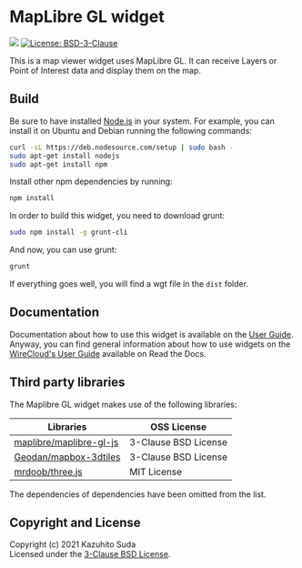 # MapLibre GL widget

[![](https://nexus.lab.fiware.org/repository/raw/public/badges/chapters/visualization.svg)](https://www.fiware.org/developers/catalogue/)
[![License: BSD-3-Clause](https://img.shields.io/github/license/lets-fiware/maplibre-gl-widget.svg)](https://opensource.org/licenses/BSD-3-Clause)<br/>

This is a map viewer widget uses MapLibre GL. It can receive Layers or Point of Interest data and display them on the map.

Build
-----

Be sure to have installed [Node.js](http://node.js) in your system. For example, you can install it on Ubuntu and Debian running the following commands:

```bash
curl -sL https://deb.nodesource.com/setup | sudo bash -
sudo apt-get install nodejs
sudo apt-get install npm
```

Install other npm dependencies by running:

```bash
npm install
```

In order to build this widget, you need to download grunt:

```bash
sudo npm install -g grunt-cli
```

And now, you can use grunt:

```bash
grunt
```

If everything goes well, you will find a wgt file in the `dist` folder.

## Documentation

Documentation about how to use this widget is available on the
[User Guide](src/doc/userguide.md). Anyway, you can find general information
about how to use widgets on the
[WireCloud's User Guide](https://wirecloud.readthedocs.io/en/stable/user_guide/)
available on Read the Docs.

## Third party libraries

The Maplibre GL widget makes use of the following libraries:

| Libraries                                                             | OSS License          |
| --------------------------------------------------------------------- | -------------------- |
| [maplibre/maplibre-gl-js](https://github.com/maplibre/maplibre-gl-js) | 3-Clause BSD License |
| [Geodan/mapbox-3dtiles](https://github.com/Geodan/mapbox-3dtiles)     | 3-Clause BSD License |
| [mrdoob/three.js](https://github.com/mrdoob/three.js/)                | MIT License          |

The dependencies of dependencies have been omitted from the list.

## Copyright and License

Copyright (c) 2021 Kazuhito Suda<br>
Licensed under the [3-Clause BSD License](./LICENSE).
